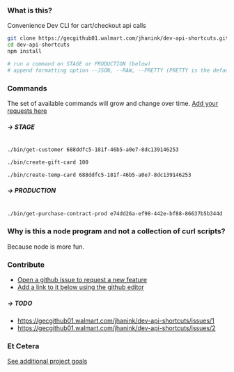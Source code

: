 ### What is this?

Convenience Dev CLI for cart/checkout api calls

```sh
git clone https://gecgithub01.walmart.com/jhanink/dev-api-shortcuts.git
cd dev-api-shortcuts
npm install
```
```sh
# run a command on STAGE or PRODUCTION (below)
# append formatting option --JSON, --RAW, --PRETTY (PRETTY is the default)
```



### Commands

The set of available commands will grow and change over time. [Add your requests here](https://gecgithub01.walmart.com/jhanink/dev-api-shortcuts/issues)

##### → STAGE

```sh

./bin/get-customer 688ddfc5-181f-46b5-a0e7-8dc139146253

./bin/create-gift-card 100

./bin/create-temp-card 688ddfc5-181f-46b5-a0e7-8dc139146253
```

##### → PRODUCTION

```sh

./bin/get-purchase-contract-prod e74dd26a-ef98-442e-bf88-86637b5b344d
```



### Why is this a node program and not a collection of curl scripts?

Because node is more fun.



### Contribute

* [Open a github issue to request a new feature](https://gecgithub01.walmart.com/jhanink/dev-api-shortcuts/issues)
* [Add a link to it below using the github editor](https://gecgithub01.walmart.com/jhanink/dev-api-shortcuts/edit/master/README.md)

##### → TODO

* https://gecgithub01.walmart.com/jhanink/dev-api-shortcuts/issues/1
* https://gecgithub01.walmart.com/jhanink/dev-api-shortcuts/issues/2


### Et Cetera

[See additional project goals](project-goals.md)

